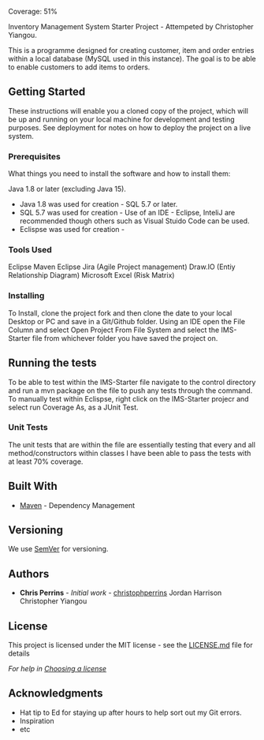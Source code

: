 Coverage: 51% 

Inventory Management System Starter Project - Attempeted by Christopher Yiangou.

This is a programme designed for creating customer, item and order entries within a local database (MySQL used in this instance). The goal is to be able to enable customers to add items to orders.

## Getting Started

These instructions will enable you a cloned copy of the project, which will be up and running on your local machine for development and testing purposes. See deployment for notes on how to deploy the project on a live system.

### Prerequisites

What things you need to install the software and how to install them:

Java 1.8 or later (excluding Java 15).
- Java 1.8 was used for creation - 
SQL 5.7 or later.
- SQL 5.7 was used for creation -
Use of an IDE - Eclipse, InteliJ are recommended though others such as Visual Stuido Code can be used.
- Eclispse was used for creation -

### Tools Used 

Eclipse
Maven
Eclipse
Jira (Agile Project management)
Draw.IO (Entiy Relationship Diagram)
Microsoft Excel (Risk Matrix)

### Installing

To Install, clone the project fork and then clone the date to your local Desktop or PC and save in a Git/Github folder.
Using an IDE open the File Column and select Open Project From File System and select the IMS-Starter file from whichever folder you have saved the project on.

## Running the tests

To be able to test within the IMS-Starter file navigate to the control directory and run a mvn package on the file to push any tests through the command. To manually test within Eclispse, right click on the IMS-Starter projecr and select run Coverage As, as a JUnit Test.

### Unit Tests 

The unit tests that are within the file are essentially testing that every and all method/constructors within classes I have been able to pass the tests with at least 70% coverage. 

## Built With

* [Maven](https://maven.apache.org/) - Dependency Management

## Versioning

We use [SemVer](http://semver.org/) for versioning.

## Authors

* **Chris Perrins** - *Initial work* - [christophperrins](https://github.com/christophperrins)
 Jordan Harrison 
 Christopher Yiangou

## License

This project is licensed under the MIT license - see the [LICENSE.md](LICENSE.md) file for details 

*For help in [Choosing a license](https://choosealicense.com/)*

## Acknowledgments

* Hat tip to Ed for staying up after hours to help sort out my Git errors.  
* Inspiration
* etc
